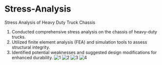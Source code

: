 # Stress-Analysis
Stress Analysis of Heavy Duty Truck Chassis
1. Conducted comprehensive stress analysis on the chassis of heavy-duty trucks.
2. Utilized finite element analysis (FEA) and simulation tools to assess structural integrity.
3. Identified potential weaknesses and suggested design modifications for enhanced durability.
![1](https://github.com/atharvakute/Stress-Analysis/assets/146225449/43b45863-d680-40a1-a57d-e8147dddc828)
![2](https://github.com/atharvakute/Stress-Analysis/assets/146225449/86c8e263-ff50-4180-8450-571243bee4df)
![3](https://github.com/atharvakute/Stress-Analysis/assets/146225449/2621bb0e-576f-44fe-aefc-3fb071ddcf41)
![4](https://github.com/atharvakute/Stress-Analysis/assets/146225449/b877e853-f3b9-47fe-bc4e-57b3dd44437e)

